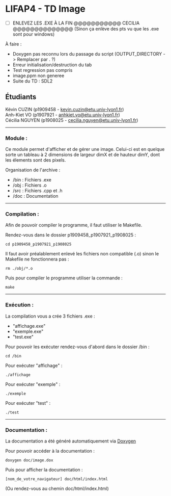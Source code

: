 # LIFAP4 - TD Image
- [ ] ENLEVEZ LES .EXE À LA FIN @@@@@@@@@@@ CECILIA @@@@@@@@@@@@@@
(Sinon ça enlève des pts vu que les .exe sont pour windows)

À faire :
* Doxygen pas reconnu lors du passage du script (OUTPUT_DIRECTORY -> Remplacer par . ?)
* Erreur initialisation/destruction du tab 
* Test regression pas compris
* image.ppm non generee
* Suite du TD : SDL2

## Étudiants
Kévin CUZIN (p1909458 - kevin.cuzin@etu.univ-lyon1.fr)  
Anh-Kiet VO (p1907921 - anhkiet.vo@etu.univ-lyon1.fr)  
Cécilia NGUYEN (p1908025 - cecilia.nguyen@etu.univ-lyon1.fr)

-----------------

### Module : 

Ce module permet d'afficher et de gérer une image. Celui-ci est en quelque sorte un tableau à 2 dimensions de largeur dimX et de hauteur dimY, dont les élements sont des pixels.

Organisation de l'archive :  
* /bin : Fichiers .exe
* /obj : Fichiers .o
* /src : Fichiers .cpp et .h
* /doc : Documentation  

-----------------

### Compilation :

Afin de pouvoir compiler le programme, il faut utiliser le Makefile.  

Rendez-vous dans le dossier p1909458_p1907921_p1908025 :
```
cd p1909458_p1907921_p1908025
```


Il faut avoir préalablement enlevé les fichiers non compatible (.o) sinon le Makefile ne fonctionnera pas :  
```
rm ./obj/*.o
```

Puis pour compiler le programme utiliser la commande :  
```
make
```  

-----------------

### Exécution :

La compilation vous a crée 3 fichiers .exe :  
* "affichage.exe"
* "exemple.exe"
* "test.exe"

Pour pouvoir les exécuter rendez-vous d'abord dans le dossier /bin :
```
cd /bin
```

Pour exécuter "affichage" : 
```
./affichage
```

Pour exécuter "exemple" : 
```
./exemple
```

Pour exécuter "test" : 
```
./test
```

-----------------

### Documentation :

La documentation a été généré automatiquement via [Doxygen](https://www.doxygen.nl/index.html)  

Pour pouvoir accéder à la documentation :  
```
doxygen doc/image.dox
```

Puis pour afficher la documentation :
```
[nom_de_votre_navigateur] doc/html/index.html
```

(Ou rendez-vous au chemin doc/html/index.html)
